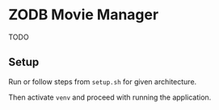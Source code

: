 # ZODB Movie Manager

TODO

## Setup

Run or follow steps from `setup.sh` for given architecture.

Then activate `venv` and proceed with running the application.
